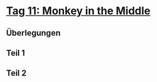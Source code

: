 # [Tag 11: Monkey in the Middle](https://adventofcode.com/2022/day/11)

## Überlegungen

## Teil 1

## Teil 2
